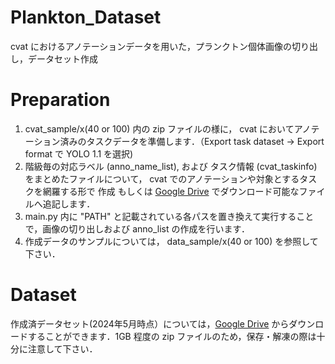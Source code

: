 # Plankton_Dataset
cvat におけるアノテーションデータを用いた，プランクトン個体画像の切り出し，データセット作成

# Preparation
1. cvat_sample/x(40 or 100) 内の zip ファイルの様に， cvat においてアノテーション済みのタスクデータを準備します．（Export task dataset → Export format で YOLO 1.1 を選択)
2. 階級毎の対応ラベル (anno_name_list), および タスク情報 (cvat_taskinfo) をまとめたファイルについて， cvat でのアノテーションや対象とするタスクを網羅する形で 作成 もしくは [Google Drive](https://drive.google.com/drive/folders/16x4IDIFmGJeLQr1QsCbYQzQU1KGDpJyC?usp=drive_link) でダウンロード可能なファイルへ追記します．
3. main.py 内に "PATH" と記載されている各パスを置き換えて実行することで，画像の切り出しおよび anno_list の作成を行います．
4. 作成データのサンプルについては， data_sample/x(40 or 100) を参照して下さい．


# Dataset
作成済データセット(2024年5月時点）については，[Google Drive](https://drive.google.com/file/d/1TwUBXE53sRFZWj4x_WmtM_i-XKtXpqWC/view?usp=drive_link) からダウンロードすることができます．1GB 程度の zip ファイルのため，保存・解凍の際は十分に注意して下さい．
